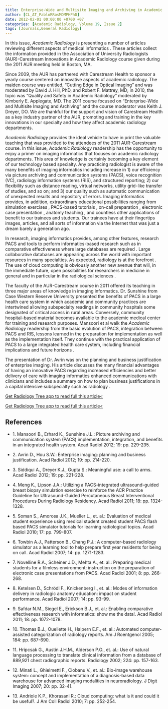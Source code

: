 ```yaml
---
title: Enterprise-Wide and Multisite Imaging and Archiving in Academic Radiology Departments
author: [CL_AT_PabloRRosMDMPHPhD]
date: 2012-02-01 00:00:00 +0700 +07
categories: [Academic Radiology, Volume 19, Issue 2]
tags: [Journals,General Radiology]
---
```

In this issue, _Academic Radiology_ is presenting a number of articles reviewing different aspects of medical informatics . These articles collect the information provided in the Association of University Radiologists (AUR)-Carestream Innovations in Academic Radiology course given during the 2011 AUR meeting held in Boston, MA.

Since 2009, the AUR has partnered with Carestream Health to sponsor a yearly course centered on innovative aspects of academic radiology. The maiden course was entitled, “Cutting Edge in Optical Imaging” and was moderated by David J. Hill, PhD, and Robert F. Mattrey, MD; in 2010, the topic was “Quality and Safety in Academic Radiology” moderated by Kimberly E. Applegate, MD. The 2011 course focused on “Enterprise-Wide and Multisite Imaging and Archiving” and the course moderator was Keith J. Dreyer, DO. We are thankful for the support and vision of Carestream Health as a key industry partner of the AUR, promoting and training in the key innovations in our specialty and how they affect academic radiology departments.

_Academic Radiology_ provides the ideal vehicle to have in print the valuable teaching that was provided to the attendees of the 2011 AUR-Carestream course. In this issue, _Academic Radiology_ readership has the opportunity to enjoy a primer on imaging informatics that focuses on academic radiology departments. This area of knowledge is certainly becoming a key element of our technology based specialty. Any practicing radiologist is aware of the many benefits of imaging informatics including increase in 1) our efficiency via picture archiving and communication systems (PACS), voice recognition (VC), radiology information systems (RIS), and structured reporting; 2) our flexibility such as distance reading, virtual networks, utility grid-like transfer of studies, and so on; and 3) our quality such as automatic communication of unexpected results and repository of errors. Imaging informatics provides, in addition, extraordinary educational possibilities ranging from simulation exercises , PACS-based tutorials , on-call preparation , electronic case presentation , anatomy teaching , and countless other applications of benefit to our trainees and students. Our trainees have at their fingertips images, articles, and all sorts of information via the Internet that was just a dream barely a generation ago.

In research, imaging informatics provides, among other features, research PACS and tools to perform informatics-based research such as in comparative effectiveness where large databases are required . Large collaborative databases are appearing across the world with important resources in many specialties. As expected, radiology is at the forefront . The use of cloud computing is obviously another new avenue that will, in the immediate future, open possibilities for researchers in medicine in general and in particular in the radiological sciences .

The faculty of the AUR-Carestream course in 2011 offered its teaching in three major areas of knowledge in imaging informatics. Dr. Sunshine from Case Western Reserve University presented the benefits of PACS in a large health care system in which academic and community practices are intertwined allowing subspecialty readings in community hospitals some designated of critical access in rural areas. Conversely, community hospital–based material becomes available to the academic medical center for training and research purposes. Mansoori et al walk the _Academic Radiology_ readership from the basic evolution of PACS, integration between PACS and RIS, lessons learned in the preparation for implementation as well as the implementation itself. They continue with the practical application of PACS to a large integrated health care system, including financial implications and future horizons .

The presentation of Dr. Avrin was on the planning and business justification of enterprise imaging. His article discusses the many financial advantages of having an innovative PACS regarding increased efficiencies and better delivery of care with imaging informatics enhanced communications with clinicians and includes a summary on how to plan business justifications in a capital intensive subspecialty such as radiology .

[Get Radiology Tree app to read full this article<](https://clinicalpub.com/app)

[Get Radiology Tree app to read full this article<](https://clinicalpub.com/app)

## References

- 1\. Mansoori B., Erhard K., Sunshine J.L.: Picture archiving and communication system (PACS) implementation, integration, and benefits in an integrated health system. Acad Radiol 2012; 19: pp. 229-235.


- 2\. Avrin D., Hou S.W.: Enterprise imaging: planning and business justification. Acad Radiol 2012; 19: pp. 214-220.


- 3\. Siddiqui A., Dreyer K.J., Gupta S.: Meaningful use: a call to arms. Acad Radiol 2012; 19: pp. 221-228.


- 4\. Meng K., Lipson J.A.: Utilizing a PACS-integrated ultrasound-guided breast biopsy simulation exercise to reinforce the ACR Practice Guideline for Ultrasound-Guided Percutaneous Breast Interventional Procedures During Radiology Residency. Acad Radiol 2011; 18: pp. 1324-1328.


- 5\. Soman S., Amorosa J.K., Mueller L., et. al.: Evaluation of medical student experience using medical student created student PACS flash based PACS simulator tutorials for learning radiological topics. Acad Radiol 2010; 17: pp. 799-807.


- 6\. Towbin A.J., Patterson B., Chang P.J.: A computer-based radiology simulator as a learning tool to help prepare first year residents for being on call. Acad Radiol 2007; 14: pp. 1271-1283.


- 7\. Novelline R.A., Scheiner J.D., Mehta A., et. al.: Preparing medical students for a filmless environment: instruction on the preparation of electronic case presentations from PACS. Acad Radiol 2001; 8: pp. 266-268.


- 8\. Ketelsen D., Schrödl F., Knickenberg I., et. al.: Modes of information delivery in radiologic anatomy education: impact on student performance. Acad Radiol 2007; 14: pp. 93-99.


- 9\. Safdar N.M., Siegel E., Erickson B.J., et. al.: Enabling comparative effectiveness research with informatics: show me the data!. Acad Radiol 2011; 18: pp. 1072-1078.


- 10\. Thomas B.J., Ouellette H., Halpern E.F., et. al.: Automated computer-assisted categorization of radiology reports. Am J Roentgenol 2005; 184: pp. 687-690.


- 11\. Hripcsak G., Austin J.H.M., Alderson P.O., et. al.: Use of natural language processing to translate clinical information from a database of 889,921 chest radiographic reports. Radiology 2002; 224: pp. 157-163.


- 12\. Minati L., Ghielmetti F., Ciobanu V., et. al.: Bio-image warehouse system: concept and implementation of a diagnosis-based data warehouse for advanced imaging modalities in neuroradiology. J Digit Imaging 2007; 20: pp. 32-41.


- 13\. Andriole K.P., Khorasani R.: Cloud computing: what is it and could it be useful?. J Am Coll Radiol 2010; 7: pp. 252-254.